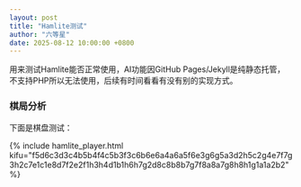 ```yaml
---
layout: post
title: "Hamlite测试"
author: "六等星"
date: 2025-08-12 10:00:00 +0800
---
```


用来测试Hamlite能否正常使用，AI功能因GitHub Pages/Jekyll是纯静态托管，不支持PHP所以无法使用，后续有时间看看有没有别的实现方式。

### 棋局分析

下面是棋盘测试：

{% include hamlite_player.html kifu="f5d6c3d3c4b5b4f4c5b3f3c6b6e6a4a6a5f6e3g6g5a3d2h5c2g4e7f7g3h2c7e1c1e8d7f2e2f1h3h4d1b1h6h7g2d8c8b8b7g7f8a8a7g8h8h1g1a1a2b2" %}

